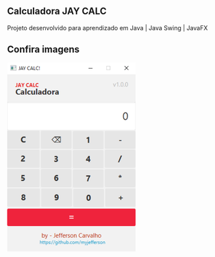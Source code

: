<h2> Calculadora JAY CALC </h2>
<p> Projeto desenvolvido para aprendizado em Java | Java Swing | JavaFX </p>

<h2>Confira imagens</h2>
<img src="https://github.com/myjefferson/calculadora-jeffcalc-javafx/blob/master/src/main/resources/com/example/images/main.png" width="300px">

